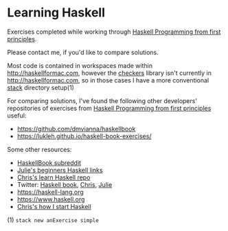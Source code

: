# Learning Haskell
Exercises completed while working through [Haskell Programming from first principles](http://haskellbook.com). 

Please contact me, if you'd like to compare solutions.

Most code is contained in workspaces made within http://haskellformac.com, however the [checkers](https://github.com/conal/checkers) library isn't currently in http://haskellformac.com, so in those cases I have a more conventional [stack](https://docs.haskellstack.org/en/stable/README/) directory setup(1)

For comparing solutions, I've found the following other developers' repositories of exercises from [Haskell Programming from first principles](http://haskellbook.com) useful:
* https://github.com/dmvianna/haskellbook
* https://lukleh.github.io/haskell-book-exercises/

Some other resources:
* [HaskellBook subreddit](https://www.reddit.com/r/HaskellBook/)
* [Julie's beginners Haskell links](http://argumatronic.com/noobs.html)
* [Chris's learn Haskell repo](https://github.com/bitemyapp/learnhaskell)
* Twitter: [Haskell book](https://twitter.com/haskellbook), [Chris](https://twitter.com/bitemyapp), [Julie](https://twitter.com/argumatronic)
* https://haskell-lang.org
* https://www.haskell.org
* [Chris's how I start Haskell](http://howistart.org/posts/haskell/1)

(1) `stack new anExercise simple`
